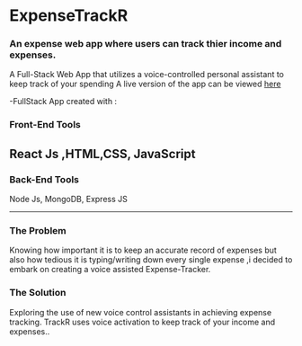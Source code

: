 # ExpenseTrackR

### An expense web app where users can track thier income and expenses.

A Full-Stack Web App that utilizes a voice-controlled personal assistant to keep track of your spending 
A live version of the app can be viewed [here](https://radiant-fjord-58533.herokuapp.com/)

-FullStack App created with :

### Front-End Tools

React Js ,HTML,CSS, JavaScript
---

### Back-End Tools

Node Js, MongoDB, Express JS 

---

### The Problem 
 Knowing how important it is to keep an accurate record of expenses but also how tedious it is typing/writing  down every single expense ,i decided to embark on creating a voice assisted Expense-Tracker. 
 
 
 ### The Solution
 Exploring the use of new voice control assistants in achieving expense tracking. TrackR uses voice activation to keep track of  your income and expenses..
 





